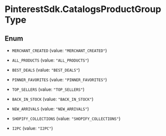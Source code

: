 # PinterestSdk.CatalogsProductGroupType

## Enum


* `MERCHANT_CREATED` (value: `"MERCHANT_CREATED"`)

* `ALL_PRODUCTS` (value: `"ALL_PRODUCTS"`)

* `BEST_DEALS` (value: `"BEST_DEALS"`)

* `PINNER_FAVORITES` (value: `"PINNER_FAVORITES"`)

* `TOP_SELLERS` (value: `"TOP_SELLERS"`)

* `BACK_IN_STOCK` (value: `"BACK_IN_STOCK"`)

* `NEW_ARRIVALS` (value: `"NEW_ARRIVALS"`)

* `SHOPIFY_COLLECTIONS` (value: `"SHOPIFY_COLLECTIONS"`)

* `I2PC` (value: `"I2PC"`)


